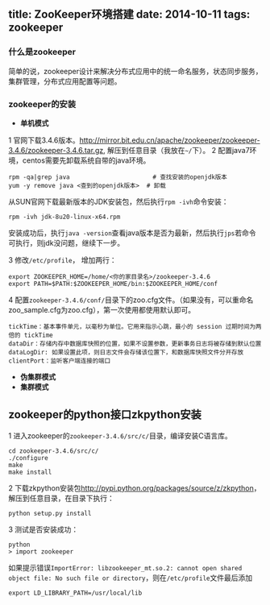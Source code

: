 title: ZooKeeper环境搭建
date: 2014-10-11
tags: zookeeper
---

### 什么是zookeeper
简单的说，zookeeper设计来解决分布式应用中的统一命名服务，状态同步服务，集群管理，分布式应用配置等问题。

### zookeeper的安装

* __单机模式__

1 官网下载3.4.6版本。<http://mirror.bit.edu.cn/apache/zookeeper/zookeeper-3.4.6/zookeeper-3.4.6.tar.gz>, 解压到任意目录（我放在`~/`下）。
2 配置java7环境，centos需要先卸载系统自带的java环境。

    rpm -qa|grep java                       # 查找安装的openjdk版本
    yum -y remove java <查到的openjdk版本>  # 卸载

从SUN官网下载最新版本的JDK安装包，然后执行`rpm -ivh`命令安装：

    rpm -ivh jdk-8u20-linux-x64.rpm

安装成功后，执行`java -version`查看java版本是否为最新，然后执行`jps`若命令可执行，则jdk没问题，继续下一步。

3 修改`/etc/profile`， 增加两行：

    export ZOOKEEPER_HOME=/home/<你的家目录名>/zookeeper-3.4.6
    export PATH=$PATH:$ZOOKEEPER_HOME/bin:$ZOOKEEPER_HOME/conf

4 配置`zookeeper-3.4.6/conf/`目录下的zoo.cfg文件。（如果没有，可以重命名zoo_sample.cfg为zoo.cfg），第一次使用都使用默认即可。

    tickTime：基本事件单元，以毫秒为单位。它用来指示心跳，最小的 session 过期时间为两倍的 tickTime
    dataDir：存储内存中数据库快照的位置，如果不设置参数，更新事务日志将被存储到默认位置
    dataLogDir: 如果设置此项，则日志文件会存储该位置下，和数据库快照文件分开存放
    clientPort：监听客户端连接的端口

* __伪集群模式__
* __集群模式__

## zookeeper的python接口zkpython安装
1 进入zookeeper的`zookeeper-3.4.6/src/c/`目录，编译安装C语言库。

    cd zookeeper-3.4.6/src/c/
    ./configure
    make
    make install

2 下载zkpython安装包<http://pypi.python.org/packages/source/z/zkpython>，解压到任意目录，在目录下执行：

    python setup.py install

3 测试是否安装成功：

    python
    > import zookeeper

如果提示错误`ImportError: libzookeeper_mt.so.2: cannot open shared object file: No such file or directory`，则在`/etc/profile`文件最后添加

    export LD_LIBRARY_PATH=/usr/local/lib



